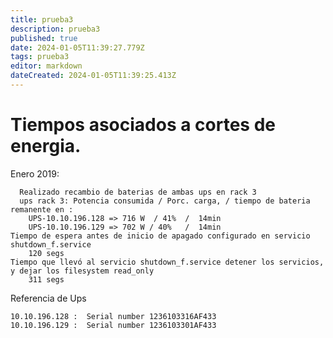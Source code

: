 ```yaml
---
title: prueba3
description: prueba3
published: true
date: 2024-01-05T11:39:27.779Z
tags: prueba3
editor: markdown
dateCreated: 2024-01-05T11:39:25.413Z
---
```


# Tiempos asociados a cortes de energia.


Enero 2019:

      Realizado recambio de baterias de ambas ups en rack 3
      ups rack 3: Potencia consumida / Porc. carga, / tiempo de bateria remanente en :
        UPS-10.10.196.128 => 716 W  / 41%  /  14min
        UPS-10.10.196.129 => 702 W / 40%   /  14min
    Tiempo de espera antes de inicio de apagado configurado en servicio shutdown_f.service
        120 segs
    Tiempo que llevó al servicio shutdown_f.service detener los servicios, y dejar los filesystem read_only
        311 segs

 
Referencia de Ups

    10.10.196.128 :  Serial number 1236103316AF433
    10.10.196.129 :  Serial number 1236103301AF433
